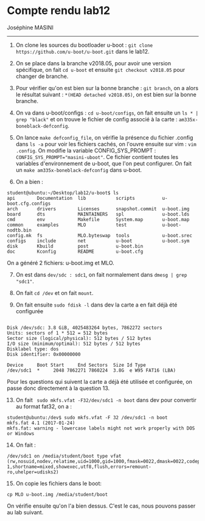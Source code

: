 # Compte rendu lab12

Joséphine MASINI

---
1. On clone les sources du bootloader u-boot : `git clone https://github.com/u-boot/u-boot.git` dans le lab12.

2. On se place dans la branche v2018.05, pour avoir une version spécifique, on fait `cd u-boot` et ensuite `git checkout v2018.05` pour changer de branche. 

3. Pour vérifier qu'on est bien sur la bonne branche : `git branch`, on a alors le résultat suivant : `*(HEAD detached v2018.05)`, on est bien sur la bonne branche. 

4. On va dans u-boot/configs : `cd u-boot/configs`, on fait ensuite un `ls * | grep "black"` et on trouve le fichier de config associé à la carte : `am335x-boneblack-defconfig`. 

5. On lance `make defconfig_file`, on vérifie la présence du fichier .config dans `ls -a` pour voir les fichiers cachés, on l'ouvre ensuite sur vim : `vim .config`. 
On modifie la variable CONFIG_SYS_PROMPT : `CONFIG_SYS_PROMPT="masini-uboot"`. Ce fichier contient toutes les variables d'environnement de u-boot, que l'on peut configurer.
On fait un `make am335x-boneblack-defconfig` dans u-boot. 

6. On a bien : 

```
student@ubuntu:~/Desktop/lab12/u-boot$ ls
api        Documentation  lib           scripts          u-boot.cfg.configs
arch       drivers        Licenses      snapshot.commit  u-boot.img
board      dts            MAINTAINERS   spl              u-boot.lds
cmd        env            Makefile      System.map       u-boot.map
common     examples       MLO           test             u-boot-nodtb.bin
config.mk  fs             MLO.byteswap  tools            u-boot.srec
configs    include        net           u-boot           u-boot.sym
disk       Kbuild         post          u-boot.bin
doc        Kconfig        README        u-boot.cfg

```
On a généré 2 fichiers: u-boot.img et MLO.

7. On est dans `dev/sdc : sdc1`, on fait normalement dans `dmesg | grep "sdc1"`.

8. On fait `cd /dev` et on fait ` mount `.

9. On fait ensuite `sudo fdisk -l` dans dev la carte a en fait déjà été configurée
```

Disk /dev/sdc: 3.8 GiB, 4025483264 bytes, 7862272 sectors
Units: sectors of 1 * 512 = 512 bytes
Sector size (logical/physical): 512 bytes / 512 bytes
I/O size (minimum/optimal): 512 bytes / 512 bytes
Disklabel type: dos
Disk identifier: 0x00000000

Device     Boot Start     End Sectors  Size Id Type
/dev/sdc1  *     2048 7862271 7860224  3.8G  e W95 FAT16 (LBA)

```
Pour les questions qui suivent la carte a déjà été utilisée et configurée, on passe donc directement à la question 13.

13. On fait ` sudo mkfs.vfat -F32/dev/sdc1 -n boot` dans dev pour convertir au format fat32, on a :
```
student@ubuntu:/dev$ sudo mkfs.vfat -F 32 /dev/sdc1 -n boot
mkfs.fat 4.1 (2017-01-24)
mkfs.fat: warning - lowercase labels might not work properly with DOS or Windows

```
14. On fait :
```
/dev/sdc1 on /media/student/boot type vfat (rw,nosuid,nodev,relatime,uid=1000,gid=1000,fmask=0022,dmask=0022,codepage=437,iocharset=iso8859-1,shortname=mixed,showexec,utf8,flush,errors=remount-ro,uhelper=udisks2)

```
15. On copie les fichiers dans le boot: 

```
cp MLO u-boot.img /media/student/boot 

```
On vérifie ensuite qu'on l'a bien dessus. C'est le cas, nous pouvons passer au lab suivant. 
